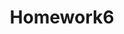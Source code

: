 ---
layout: post
title: Homework6
cover-img: /assets/img/path.jpg
thumbnail-img: /assets/img/hw6.png
permalink: /homework/homework6.md
---